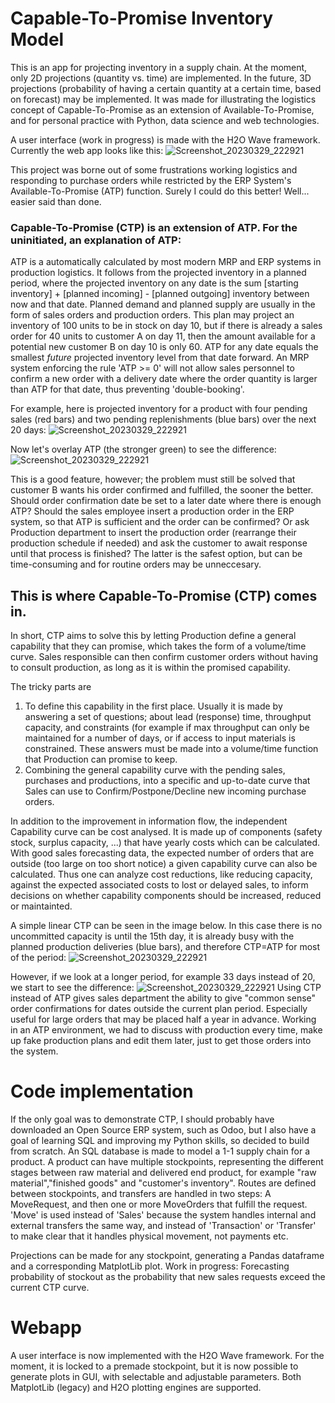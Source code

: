 # Capable-To-Promise Inventory Model

This is an app for projecting inventory in a supply chain. At the moment, only 2D projections (quantity vs. time) are implemented. In the future, 3D projections (probability of having a certain quantity at a certain time, based on forecast) may be implemented. It was made for illustrating the logistics concept of Capable-To-Promise as an extension of Available-To-Promise, and for personal practice with Python, data science and web technologies. 

A user interface (work in progress) is made with the H2O Wave framework. Currently the web app looks like this: 
![Screenshot_20230329_222921](https://user-images.githubusercontent.com/56897399/228826684-beda9b63-697e-4427-9165-4ea42c024f6c.png)


This project was borne out of some frustrations working logistics and responding to purchase orders while restricted by the ERP System's Available-To-Promise (ATP) function. Surely I could do this better! Well... easier said than done. 

### Capable-To-Promise (CTP) is an extension of ATP. For the uninitiated, an explanation of ATP: 
ATP is a automatically calculated by most modern MRP and ERP systems in production logistics. It follows from the projected inventory in a planned period, where the projected inventory on any date is the sum [starting inventory] + [planned incoming] - [planned outgoing] inventory between now and that date. Planned demand and planned supply are usually in the form of sales orders and production orders. This plan may project an inventory of 100 units to be in stock on day 10, but if there is already a sales order for 40 units to customer A on day 11, then the amount available for a potential new customer B on day 10 is only 60. ATP for any date equals the smallest *future* projected inventory level from that date forward. An MRP system enforcing the rule 'ATP >= 0' will not allow sales personnel to confirm a new order with a delivery date where the order quantity is larger than ATP for that date, thus preventing 'double-booking'. 

For example, here is projected inventory for a product with four pending sales (red bars) and two pending replenishments (blue bars) over the next 20 days: 
![Screenshot_20230329_222921](https://user-images.githubusercontent.com/56897399/228826910-2772e7b1-a27c-492c-b894-878092e6c453.png)


Now let's overlay ATP (the stronger green) to see the difference: 
![Screenshot_20230329_222921](https://user-images.githubusercontent.com/56897399/228661071-a866f3b5-8aff-43cb-87ac-087a61908aba.png)


This is a good feature, however; the problem must still be solved that customer B wants his order confirmed and fulfilled, the sooner the better. Should order confirmation date be set to a later date where there is enough ATP? Should the sales employee insert a production order in the ERP system, so that ATP is sufficient and the order can be confirmed? Or ask Production department to insert the production order (rearrange their production schedule if needed) and ask the customer to await response until that process is finished? The latter is the safest option, but can be time-consuming and for routine orders may be unneccesary. 


## This is where Capable-To-Promise (CTP) comes in. 
In short, CTP aims to solve this by letting Production define a general capability that they can promise, which takes the form of a volume/time curve. Sales responsible can then confirm customer orders without having to consult production, as long as it is within the promised capability. 

The tricky parts are 
1) To define this capability in the first place. Usually it is made by answering a set of questions; about lead (response) time, throughput capacity, and constraints (for example if max throughput can only be maintained for a number of days, or if access to input materials is constrained. These answers must be made into a volume/time function that Production can promise to keep. 
2) Combining the general capability curve with the pending sales, purchases and productions, into a specific and up-to-date curve that Sales can use to Confirm/Postpone/Decline new incoming purchase orders. 

In addition to the improvement in information flow, the independent Capability curve can be cost analysed. It is made up of components (safety stock, surplus capacity, ...) that have yearly costs which can be calculated. With good sales forecasting data, the expected number of orders that are outside (too large on too short notice) a given capability curve can also be calculated. Thus one can analyze cost reductions, like reducing capacity, against the expected associated costs to lost or delayed sales, to inform decisions on whether capability components should be increased, reduced or maintainted. 

A simple linear CTP can be seen in the image below. In this case there is no uncommitted capacity is until the 15th day, it is already busy with the planned production deliveries (blue bars), and therefore CTP=ATP for most of the period: 
![Screenshot_20230329_222921](https://user-images.githubusercontent.com/56897399/228661921-e2788c67-3889-4486-b8f3-6964bc7cb5f8.png)

However, if we look at a longer period, for example 33 days instead of 20, we start to see the difference: 
![Screenshot_20230329_222921](https://user-images.githubusercontent.com/56897399/228662592-36bc6ad3-a15f-4f93-9c4c-693a989c5328.png)
Using CTP instead of ATP gives sales department the ability to give "common sense" order confirmations for dates outside the current plan period. Especially useful for large orders that may be placed half a year in advance. Working in an ATP environment, we had to discuss with production every time, make up fake production plans and edit them later, just to get those orders into the system.  

# Code implementation
If the only goal was to demonstrate CTP, I should probably have downloaded an Open Source ERP system, such as Odoo, but I also have a goal of learning SQL and improving my Python skills, so decided to build from scratch. An SQL database is made to model a 1-1 supply chain for a product. A product can have multiple stockpoints, representing the different stages between raw material and delivered end product, for example "raw material","finished goods" and "customer's inventory". Routes are defined between stockpoints, and transfers are handled in two steps: A MoveRequest, and then one or more MoveOrders that fulfill the request. 'Move' is used instead of 'Sales' because the system handles internal and external transfers the same way, and instead of 'Transaction' or 'Transfer' to make clear that it handles physical movement, not payments etc. 

Projections can be made for any stockpoint, generating a Pandas dataframe and a corresponding MatplotLib plot. Work in progress: Forecasting probability of stockout as the probability that new sales requests exceed the current CTP curve. 

# Webapp 
A user interface is now implemented with the H2O Wave framework. For the moment, it is locked to a premade stockpoint, but it is now possible to generate plots in GUI, with selectable and adjustable parameters. Both MatplotLib (legacy) and H2O plotting engines are supported. 
